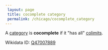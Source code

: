 ```yaml
---
 layout: page
 title: cocomplete category
 permalink: /chicago/cocomplete_category
---
```

A [category](https://mathgloss.github.io/MathGloss/chicago/category) is **cocomplete** if it "has all" [colimits](https://mathgloss.github.io/MathGloss/chicago/colimit).

Wikidata ID: [Q47007889](https://www.wikidata.org/wiki/Q47007889)